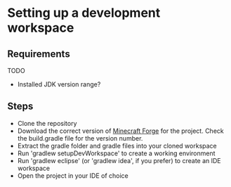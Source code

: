 # Setting up a development workspace

## Requirements
TODO
- Installed JDK version range?

## Steps
- Clone the repository
- Download the correct version of [Minecraft Forge](https://files.minecraftforge.net/net/minecraftforge/forge/index_1.7.10.html) for the project. Check the build.gradle file for the version number.
- Extract the gradle folder and gradle files into your cloned workspace
- Run 'gradlew setupDevWorkspace' to create a working environment
- Run 'gradlew eclipse' (or 'gradlew idea', if you prefer) to create an IDE workspace
- Open the project in your IDE of choice
